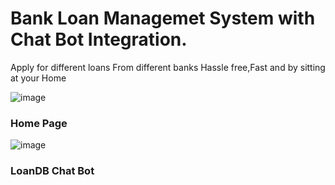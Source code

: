 # Bank Loan Managemet System with Chat Bot Integration.

Apply for different loans From different banks Hassle free,Fast and by sitting at your Home 

![image](https://user-images.githubusercontent.com/53824950/123053995-10288680-d422-11eb-8aee-f28972e9062d.png)
### Home Page

![image](https://user-images.githubusercontent.com/53824950/123054119-2df5eb80-d422-11eb-8bb3-5b9e3598a485.png)
### LoanDB Chat Bot
